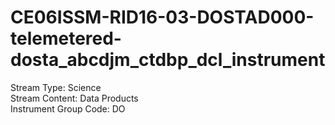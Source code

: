 # CE06ISSM-RID16-03-DOSTAD000-telemetered-dosta_abcdjm_ctdbp_dcl_instrument

Stream Type: Science<br>
Stream Content: Data Products<br>
Instrument Group Code: DO<br>
